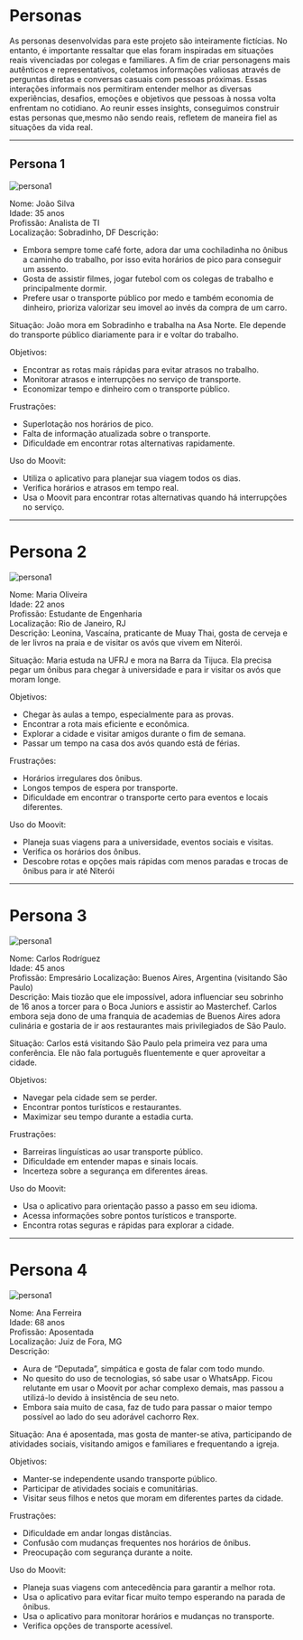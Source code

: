 # Personas

As personas desenvolvidas para este projeto são inteiramente fictícias. No entanto, é importante ressaltar que elas foram inspiradas em situações reais vivenciadas por colegas e familiares. A fim de criar personagens mais autênticos e representativos, coletamos informações valiosas através de perguntas diretas e conversas casuais com pessoas próximas.
Essas interações informais nos permitiram entender melhor as diversas experiências, desafios, emoções e objetivos que pessoas à nossa volta enfrentam no cotidiano. Ao reunir esses insights, conseguimos construir estas personas que,mesmo não sendo reais, refletem de maneira fiel as situações da vida real.

---

## Persona 1

![persona1](../assets/Personas/persona1.png)

Nome: João Silva  
Idade: 35 anos  
Profissão: Analista de TI  
Localização: Sobradinho, DF 
Descrição: 
- Embora sempre tome café forte, adora dar uma cochiladinha no ônibus a caminho do trabalho, por isso evita horários de pico para conseguir um assento.
- Gosta de assistir filmes, jogar futebol com os colegas de trabalho e principalmente dormir.
- Prefere usar o transporte público por medo e também economia de dinheiro, prioriza valorizar seu imovel ao invés da compra de um carro.

Situação: João mora em Sobradinho e trabalha na Asa Norte. Ele depende do transporte público diariamente para ir e voltar do trabalho.


Objetivos:
- Encontrar as rotas mais rápidas para evitar atrasos no trabalho.
- Monitorar atrasos e interrupções no serviço de transporte.
- Economizar tempo e dinheiro com o transporte público.

Frustrações:
- Superlotação nos horários de pico.
- Falta de informação atualizada sobre o transporte.
- Dificuldade em encontrar rotas alternativas rapidamente.

Uso do Moovit:
- Utiliza o aplicativo para planejar sua viagem todos os dias.
- Verifica horários e atrasos em tempo real.
- Usa o Moovit para encontrar rotas alternativas quando há interrupções no serviço.

---

# Persona 2

![persona1](../assets/Personas/persona2.png)

Nome: Maria Oliveira  
Idade: 22 anos  
Profissão: Estudante de Engenharia  
Localização: Rio de Janeiro, RJ  
Descrição: Leonina, Vascaína, praticante de Muay Thai, gosta de cerveja e de ler livros na praia e de visitar os avós que vivem em Niterói.

Situação: Maria estuda na UFRJ e mora na Barra da Tijuca. Ela precisa pegar um ônibus para chegar à universidade e para ir visitar os avós que moram longe.

Objetivos:
- Chegar às aulas a tempo, especialmente para as provas.
- Encontrar a rota mais eficiente e econômica.
- Explorar a cidade e visitar amigos durante o fim de semana.
- Passar um tempo na casa dos avós quando está de férias.

Frustrações:
- Horários irregulares dos ônibus.
- Longos tempos de espera por transporte.
- Dificuldade em encontrar o transporte certo para eventos e locais diferentes.

Uso do Moovit:
- Planeja suas viagens para a universidade, eventos sociais e visitas.
- Verifica os horários dos ônibus.
- Descobre rotas e opções mais rápidas com menos paradas e trocas de ônibus para ir até Niterói

---

# Persona 3

![persona1](../assets/Personas/persona3.png)

Nome: Carlos Rodríguez  
Idade: 45 anos  
Profissão: Empresário 
Localização: Buenos Aires, Argentina (visitando São Paulo)  
Descrição: Mais tiozão que ele impossível, adora influenciar seu sobrinho de 16 anos a torcer para o Boca Juniors e assistir ao Masterchef. Carlos embora seja dono de uma franquia de academias de Buenos Aires adora culinária e gostaria de ir aos restaurantes mais privilegiados de São Paulo.

Situação: Carlos está visitando São Paulo pela primeira vez para uma conferência. Ele não fala português fluentemente e quer aproveitar a cidade.

Objetivos:
- Navegar pela cidade sem se perder.
- Encontrar pontos turísticos e restaurantes.
- Maximizar seu tempo durante a estadia curta.

Frustrações:
- Barreiras linguísticas ao usar transporte público.
- Dificuldade em entender mapas e sinais locais.
- Incerteza sobre a segurança em diferentes áreas.

Uso do Moovit:
- Usa o aplicativo para orientação passo a passo em seu idioma.
- Acessa informações sobre pontos turísticos e transporte.
- Encontra rotas seguras e rápidas para explorar a cidade.

---

# Persona 4

![persona1](../assets/Personas/persona4.png)

Nome: Ana Ferreira  
Idade: 68 anos  
Profissão: Aposentada  
Localização: Juiz de Fora, MG  
Descrição:
-  Aura de “Deputada”, simpática e gosta de falar com todo mundo.
- No quesito do uso de tecnologias, só sabe usar o WhatsApp. Ficou relutante em usar o Moovit por achar complexo demais, mas passou a utilizá-lo devido à insistência de seu neto.
- Embora saia muito de casa, faz de tudo para passar o maior tempo possível ao lado do seu adorável cachorro Rex.

Situação: Ana é aposentada, mas gosta de manter-se ativa, participando de atividades sociais, visitando amigos e familiares e frequentando a igreja.

Objetivos:
- Manter-se independente usando transporte público.
- Participar de atividades sociais e comunitárias.
- Visitar seus filhos e netos que moram em diferentes partes da cidade.

Frustrações:
- Dificuldade em andar longas distâncias.
- Confusão com mudanças frequentes nos horários de ônibus.
- Preocupação com segurança durante a noite.

Uso do Moovit:
- Planeja suas viagens com antecedência para garantir a melhor rota.
- Usa o aplicativo para evitar ficar muito tempo esperando na parada de ônibus.
- Usa o aplicativo para monitorar horários e mudanças no transporte.
- Verifica opções de transporte acessível.
